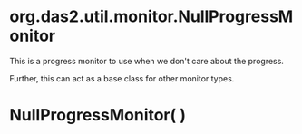 # org.das2.util.monitor.NullProgressMonitor

This is a progress monitor to use when we don't care about the progress.

 Further, this can act as a base class for other monitor types.

# NullProgressMonitor( )


